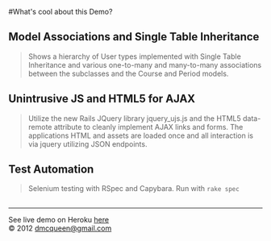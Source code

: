 #What's cool about this Demo?

Model Associations and Single Table Inheritance
------------------------------------
> Shows a hierarchy of User types implemented with Single Table Inheritance and various one-to-many and many-to-many associations between the subclasses and the Course and Period models.

Unintrusive JS and HTML5 for AJAX
-------------------------------------
> Utilize the new Rails JQuery library jquery_ujs.js and the HTML5 data-remote attribute to cleanly implement AJAX links and forms.  The applications HTML and assets are loaded once and all interaction is via jquery utilizing JSON endpoints.

Test Automation
--------------
> Selenium testing with RSpec and Capybara.  Run with ```rake spec```

## 
***
See live demo on Heroku [here](http://enrollment.herokuapp.com)  
&copy; 2012 dmcqueen@gmail.com
